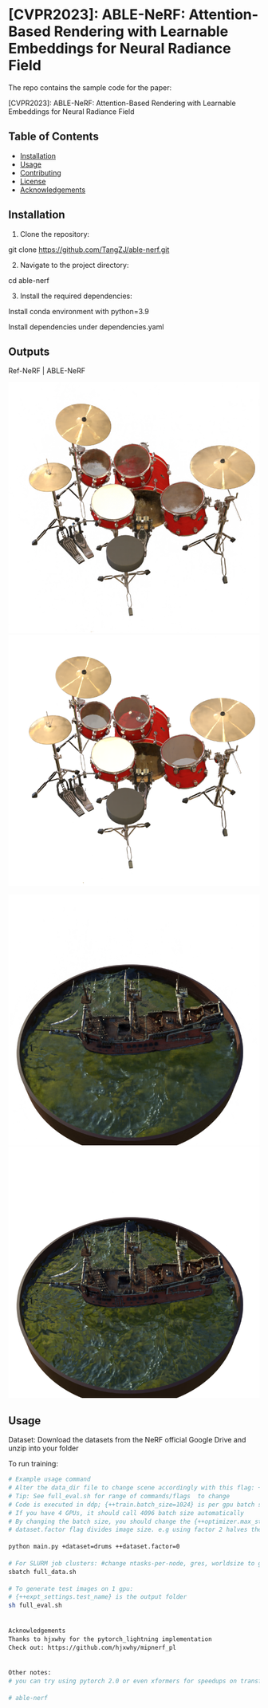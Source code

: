 # [CVPR2023]: ABLE-NeRF: Attention-Based Rendering with Learnable Embeddings for Neural Radiance Field


The repo contains the sample code for the paper:

[CVPR2023]: ABLE-NeRF: Attention-Based Rendering with Learnable Embeddings for Neural Radiance Field


## Table of Contents

- [Installation](#installation)
- [Usage](#usage)
- [Contributing](#contributing)
- [License](#license)
- [Acknowledgements](#acknowledgements)

## Installation

1. Clone the repository:

git clone https://github.com/TangZJ/able-nerf.git

2. Navigate to the project directory:

cd able-nerf

3. Install the required dependencies:

Install conda environment with python=3.9

Install dependencies under dependencies.yaml

## Outputs

Ref-NeRF | ABLE-NeRF


![refnerf_drums](samples/drums/color_000.png) ![ablenerf_drums](samples/drums/ablenerf.png)




![refnerf_ship](samples/ship/refnerf.png)
![ablenerf_ship](samples/ship/ablenerf.png)


## Usage

Dataset:
Download the datasets from the NeRF official Google Drive and unzip into your folder

To run training:

```bash
# Example usage command
# Alter the data_dir file to change scene accordingly with this flag: ++dataset.data_dir='/mnt/lustre/zjtang/data/nerf_synthetic/drums'
# Tip: See full_eval.sh for range of commands/flags  to change
# Code is executed in ddp; {++train.batch_size=1024} is per gpu batch size. 
# If you have 4 GPUs, it should call 4096 batch size automatically
# By changing the batch size, you should change the {++optimizer.max_steps=xxx ++optimizer.lr_delay_steps=xxx} accordingly to match 
# dataset.factor flag divides image size. e.g using factor 2 halves the image; 0 for full image

python main.py +dataset=drums ++dataset.factor=0 

# For SLURM job clusters: #change ntasks-per-node, gres, worldsize to gpu and node size
sbatch full_data.sh

# To generate test images on 1 gpu:
# {++expt_settings.test_name} is the output folder
sh full_eval.sh 


Acknowledgements
Thanks to hjxwhy for the pytorch_lightning implementation
Check out: https://github.com/hjxwhy/mipnerf_pl


Other notes:
# you can try using pytorch 2.0 or even xformers for speedups on transformers

# able-nerf
